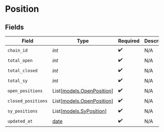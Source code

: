 # Position


## Fields

| Field                                                                | Type                                                                 | Required                                                             | Description                                                          |
| -------------------------------------------------------------------- | -------------------------------------------------------------------- | -------------------------------------------------------------------- | -------------------------------------------------------------------- |
| `chain_id`                                                           | *int*                                                                | :heavy_check_mark:                                                   | N/A                                                                  |
| `total_open`                                                         | *int*                                                                | :heavy_check_mark:                                                   | N/A                                                                  |
| `total_closed`                                                       | *int*                                                                | :heavy_check_mark:                                                   | N/A                                                                  |
| `total_sy`                                                           | *int*                                                                | :heavy_check_mark:                                                   | N/A                                                                  |
| `open_positions`                                                     | List[[models.OpenPosition](../models/openposition.md)]               | :heavy_check_mark:                                                   | N/A                                                                  |
| `closed_positions`                                                   | List[[models.OpenPosition](../models/openposition.md)]               | :heavy_check_mark:                                                   | N/A                                                                  |
| `sy_positions`                                                       | List[[models.SyPosition](../models/syposition.md)]                   | :heavy_check_mark:                                                   | N/A                                                                  |
| `updated_at`                                                         | [date](https://docs.python.org/3/library/datetime.html#date-objects) | :heavy_check_mark:                                                   | N/A                                                                  |